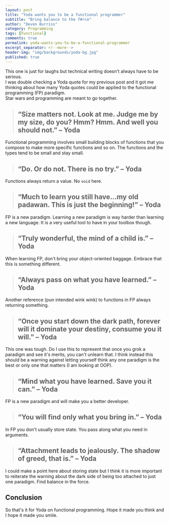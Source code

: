 ```yaml
---
layout: post
title: "Yoda wants you to be a functional programmer"
subtitle: "Bring balance to the f#rce"
author: "Devon Burriss"
category: Programming
tags: [Functional]
comments: true
permalink: yoda-wants-you-to-be-a-functional-programmer
excerpt_separator: <!--more-->
header-img: "img/backgrounds/yoda-bg.jpg"
published: true
---
```

This one is just for laughs but technical writing doesn't always have to be serious.  
I was double checking a Yoda quote for my previous post and it got me thinking about how many Yoda quotes could be applied to the functional programming (FP) paradigm.  
Star wars and programming are meant to go together.  
<!--more-->

> ## “Size matters not. Look at me. Judge me by my size, do you? Hmm? Hmm. And well you should not.” – Yoda

Functional programming involves small building blocks of functions that you compose to make more specific functions and so on. The functions and the types tend to be small and stay small.

> ## “Do. Or do not. There is no try.” – Yoda

Functions always return a value. No `void` here.

> ## “Much to learn you still have…my old padawan. This is just the beginning!” – Yoda

FP is a new paradigm. Learning a new paradigm is way harder than learning a new language. It is a very useful tool to have in your toolbox though.

> ## “Truly wonderful, the mind of a child is.” – Yoda

When learning FP, don't bring your object-oriented baggage. Embrace that this is something different.

> ## “Always pass on what you have learned.” – Yoda

Another reference (pun intended wink wink) to functions in FP always returning something.

> ## “Once you start down the dark path, forever will it dominate your destiny, consume you it will.” – Yoda

This one was tough. Do I use this to represent that once you grok a paradigm and see it's merits, you can't unlearn that. I think instead this should be a warning against letting yourself think any one paradigm is the best or only one that matters (I am looking at OOP). 

> ## “Mind what you have learned. Save you it can.” – Yoda

FP is a new paradigm and will make you a better developer.

> ## “You will find only what you bring in.” – Yoda

In FP you don't usually store state. You pass along what you need in arguments.

> ## “Attachment leads to jealously. The shadow of greed, that is.” – Yoda

I could make a point here about storing state but I think it is more important to reiterate the warning about the dark side of being too attached to just one paradigm. Find balance in the force.

## Conclusion

So that's it for Yoda on functional programming. Hope it made you think and I hope it made you smile.
